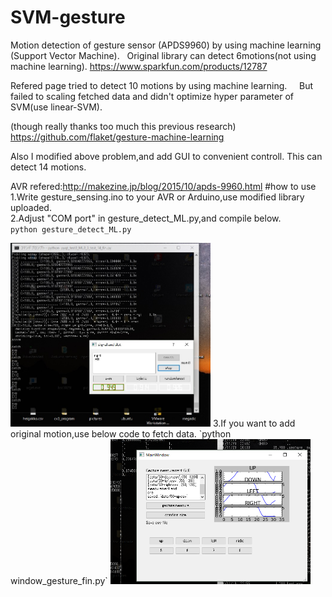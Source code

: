 # SVM-gesture  
Motion detection of gesture sensor (APDS9960) by using machine learning (Support Vector Machine).  
Original library can detect 6motions(not using machine learning).
<https://www.sparkfun.com/products/12787>

Refered page tried to detect 10 motions by using machine learning.     
But failed to scaling fetched data and didn't optimize hyper parameter of SVM(use linear-SVM).

(though really thanks too much this previous research)
<https://github.com/flaket/gesture-machine-learning>

Also I modified above problem,and add GUI to convenient controll.
This can detect 14 motions.

AVR refered:<http://makezine.jp/blog/2015/10/apds-9960.html>
#how to use
1.Write gesture_sensing.ino to your AVR or Arduino,use modified library uploaded.  
2.Adjust "COM port" in gesture_detect_ML.py,and compile below.  
`python gesture_detect_ML.py`

<img src="picture/gesture_GUI.jpg" width="320px">
3.If you want to add original motion,use below code to fetch data.
`python window_gesture_fin.py`

<img src="picture/gesture_window.png" width="320px">
